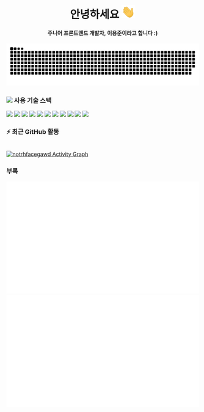 <div align="center">
  <h1 align="center">안녕하세요 <img  
    src="images/waving.gif"
    alt="snake" 
    width="35"
  /></h1>
  <h4 align="center">주니어 프론트엔드 개발자, 이용준이라고 합니다 :)</h4>
</div>

<div align="center">
  <img  
    src="images/grid-snake.svg"
    alt="snake" 
  />
</div>

### <img src="https://media.giphy.com/media/iY8CRBdQXODJSCERIr/giphy.gif" width="30px"> 사용 기술 스택

<div style="inline:block;">
  <img src="https://img.shields.io/badge/html5-E34F26?style=for-the-badge&logo=html5&logoColor=white"> 
  <img src="https://img.shields.io/badge/css-1572B6?style=for-the-badge&logo=css3&logoColor=white"> 
  <img src="https://img.shields.io/badge/javascript-F7DF1E?style=for-the-badge&logo=javascript&logoColor=black">
  <img src="https://img.shields.io/badge/Typescript-3178C6?style=for-the-badge&logo=Typescript&logoColor=white"/>
  <img src="https://img.shields.io/badge/Tailwind%20CSS-06B6D4?style=for-the-badge&logo=Tailwind%20CSS&logoColor=white"/>
  <img src="https://img.shields.io/badge/React-61DAFB?style=for-the-badge&logo=React&logoColor=black"/>
  <img src="https://img.shields.io/badge/Next.js-000000?style=for-the-badge&logo=Next.js&logoColor=white"/>
  <img src="https://img.shields.io/badge/styled%20components-DB7093?style=for-the-badge&logo=styled-components&logoColor=white"/>
  <img src="https://img.shields.io/badge/Ubuntu-E95420?style=for-the-badge&logo=Ubuntu&logoColor=white"/>
  <img src="https://img.shields.io/badge/github-181717?style=for-the-badge&logo=github&logoColor=white">
  <img src="https://img.shields.io/badge/git-F05032?style=for-the-badge&logo=git&logoColor=white">
</div>

### ⚡ 최근 GitHub 활동

<br/>
  <a href="https://github.com/northfacegawd"><img     alt="notrhfacegawd Activity Graph" src="https://activity-graph.herokuapp.com/graph?username=northfacegawd&custom_title=Northfacegawd%27s%20Contribution%20Graph&theme=react-dark" />
  </a>
<br/>

### 부록

![GitHub Statistics](https://raw.githubusercontent.com/northfacegawd/northfacegawd/output/generated/overview.svg)
![Most Used Languages](https://raw.githubusercontent.com/northfacegawd/northfacegawd/output/generated/languages.svg)

